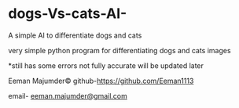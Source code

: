 # dogs-Vs-cats-AI-
A simple AI to differentiate dogs and cats 



very simple python program for differentiating dogs and cats images


*still has some errors not fully accurate will be updated later


Eeman Majumder©
github-https://github.com/Eeman1113

email- eeman.majumder@gmail.com



